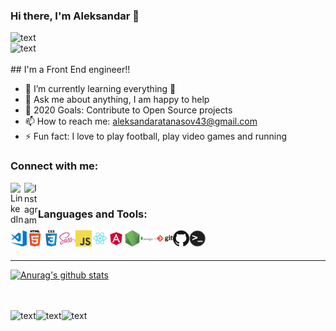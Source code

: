### Hi there, I'm Aleksandar 👋

<img align="left" alt="text" width="auto" src="https://forthebadge.com/images/badges/not-a-bug-a-feature.svg" />
<br />
<img align="left" alt="text" width="auto" src="https://forthebadge.com/images/badges/works-on-my-machine.svg" /> 
<br />
<br />
## I'm a Front End engineer!!

- 🌱 I’m currently learning everything 🤣
- 👯 Ask me about anything, I am happy to help
- 🥅 2020 Goals: Contribute to Open Source projects
- 📫 How to reach me: aleksandaratanasov43@gmail.com
- ⚡ Fun fact: I love to play football, play video games and running

### Connect with me:

[<img align="left" alt="LinkedIn" width="22px" src="https://cdn.jsdelivr.net/npm/simple-icons@v3/icons/linkedin.svg" />][linkedin]
[<img align="left" alt="Instagram" width="22px" src="https://cdn.jsdelivr.net/npm/simple-icons@v3/icons/facebook.svg" />][facebook]

<br />

### Languages and Tools:

<img align="left" alt="Visual Studio Code" width="26px" src="https://raw.githubusercontent.com/github/explore/80688e429a7d4ef2fca1e82350fe8e3517d3494d/topics/visual-studio-code/visual-studio-code.png" />
<img align="left" alt="HTML5" width="26px" src="https://raw.githubusercontent.com/github/explore/80688e429a7d4ef2fca1e82350fe8e3517d3494d/topics/html/html.png" />
<img align="left" alt="CSS3" width="26px" src="https://raw.githubusercontent.com/github/explore/80688e429a7d4ef2fca1e82350fe8e3517d3494d/topics/css/css.png" />
<img align="left" alt="Sass" width="26px" src="https://raw.githubusercontent.com/github/explore/80688e429a7d4ef2fca1e82350fe8e3517d3494d/topics/sass/sass.png" />
<img align="left" alt="JavaScript" width="26px" src="https://raw.githubusercontent.com/github/explore/80688e429a7d4ef2fca1e82350fe8e3517d3494d/topics/javascript/javascript.png" />
<img align="left" alt="React" width="26px" src="https://raw.githubusercontent.com/github/explore/80688e429a7d4ef2fca1e82350fe8e3517d3494d/topics/react/react.png" />
<img align="left" alt="Angular" width="26px" src="https://raw.githubusercontent.com/github/explore/80688e429a7d4ef2fca1e82350fe8e3517d3494d/topics/angular/angular.png" />
<img align="left" alt="Node.js" width="26px" src="https://raw.githubusercontent.com/github/explore/80688e429a7d4ef2fca1e82350fe8e3517d3494d/topics/nodejs/nodejs.png" />
<img align="left" alt="MongoDB" width="26px" src="https://raw.githubusercontent.com/github/explore/80688e429a7d4ef2fca1e82350fe8e3517d3494d/topics/mongodb/mongodb.png" />
<img align="left" alt="Git" width="26px" src="https://raw.githubusercontent.com/github/explore/80688e429a7d4ef2fca1e82350fe8e3517d3494d/topics/git/git.png" />
<img align="left" alt="GitHub" width="26px" src="https://raw.githubusercontent.com/github/explore/78df643247d429f6cc873026c0622819ad797942/topics/github/github.png" />
<img align="left" alt="Terminal" width="26px" src="https://raw.githubusercontent.com/github/explore/80688e429a7d4ef2fca1e82350fe8e3517d3494d/topics/terminal/terminal.png" />

<br />
<br />

---

[![Anurag's github stats](https://github-readme-stats.vercel.app/api?username=AtanasovAleksandar)](https://github.com/anuraghazra/github-readme-stats)



[linkedin]: https://www.linkedin.com/in/aleksandar-atanasov-14661812a/
[facebook]: https://www.facebook.com/aleksandar43/

<br />
<br />
<img align="left" alt="text" width="auto" src="https://forthebadge.com/images/badges/60-percent-of-the-time-works-every-time.svg" />
<img align="left" alt="text" width="auto" src="https://forthebadge.com/images/badges/it-works-why.svg" />
<img align="left" alt="text" width="auto" src="https://forthebadge.com/images/badges/made-with-javascript.svg" />

